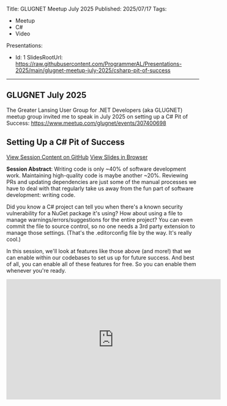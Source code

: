 Title: GLUGNET Meetup July 2025
Published: 2025/07/17
Tags:

- Meetup
- C#
- Video

Presentations:
- Id: 1
  SlidesRootUrl: https://raw.githubusercontent.com/ProgrammerAL/Presentations-2025/main/glugnet-meetup-july-2025/csharp-pit-of-success

---

## GLUGNET July 2025

The Greater Lansing User Group for .NET Developers (aka GLUGNET) meetup group invited me to speak in July 2025 on setting up a C# Pit of Success: https://www.meetup.com/glugnet/events/307400698

## Setting Up a C# Pit of Success

<div class="post-multiple-links-div">
  <a class="post-session-content-link" target="_blank" href="https://github.com/ProgrammerAL/Presentations-2025/tree/main/glugnet-meetup-july-2025/csharp-pit-of-success">View Session Content on GitHub</a>
  <a class="post-view-session-content-link" href="/posts/20250717_GLUGNETJuly2025/slides/1">View Slides in Browser</a>
</div>

__Session Abstract__: 
Writing code is only ~40% of software development work. Maintaining high-quality code is maybe another ~20%. Reviewing PRs and updating dependencies are just some of the manual processes we have to deal with that regularly take us away from the fun part of software development: writing code.

Did you know a C# project can tell you when there's a known security vulnerability for a NuGet package it's using? How about using a file to manage warnings/errors/suggestions for the entire project? You can even commit the file to source control, so no one needs a 3rd party extension to manage those settings. (That's the .editorconfig file by the way. It's really cool.)

In this session, we'll look at features like those above (and more!) that we can enable within our codebases to set us up for future success. And best of all, you can enable all of these features for free. So you can enable them whenever you're ready.

<iframe width="560" height="315" src="https://www.youtube.com/embed/Jv7FtJiLIe8?si=U9yOpJwLd_mpJTBv" title="YouTube video player" frameborder="0" allow="accelerometer; autoplay; clipboard-write; encrypted-media; gyroscope; picture-in-picture; web-share" referrerpolicy="strict-origin-when-cross-origin" allowfullscreen></iframe>
